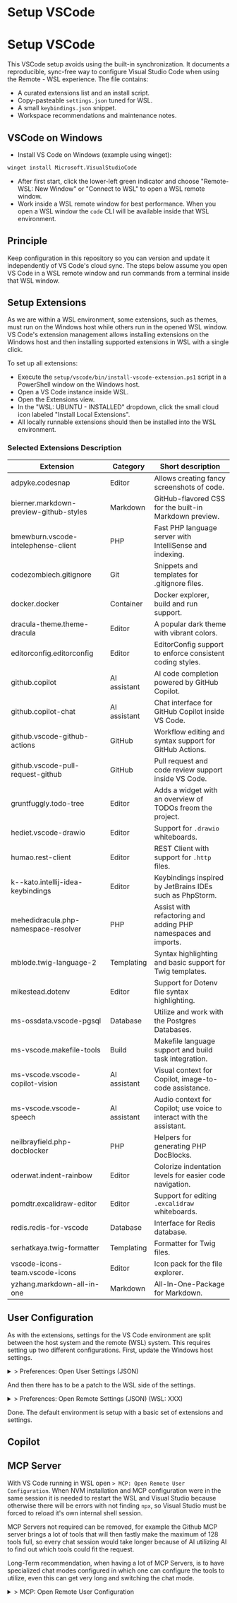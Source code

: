 # Setup VSCode
# Setup VSCode

This VSCode setup avoids using the built-in synchronization. It documents a reproducible, sync-free way to configure Visual Studio Code when using the Remote - WSL experience. The file contains:

- A curated extensions list and an install script.
- Copy-pasteable `settings.json` tuned for WSL.
- A small `keybindings.json` snippet.
- Workspace recommendations and maintenance notes.

## VSCode on Windows

- Install VS Code on Windows (example using winget):

```bash
winget install Microsoft.VisualStudioCode
```

- After first start, click the lower-left green indicator and choose "Remote-WSL: New Window" or "Connect to WSL" to open a WSL remote window.
- Work inside a WSL remote window for best performance. When you open a WSL window the `code` CLI will be available inside that WSL environment.

## Principle

Keep configuration in this repository so you can version and update it independently of VS Code's cloud sync. The steps below assume you open VS Code in a WSL remote window and run commands from a terminal inside that WSL window.

## Setup Extensions

As we are within a WSL environment, some extensions, such as themes, must run on the Windows host while others run in the opened WSL window. VS Code's extension management allows installing extensions on the Windows host and then installing supported extensions in WSL with a single click.

To set up all extensions:

 - Execute the `setup/vscode/bin/install-vscode-extension.ps1` script in a PowerShell window on the Windows host.
 - Open a VS Code instance inside WSL.
 - Open the Extensions view.
 - In the "WSL: UBUNTU - INSTALLED" dropdown, click the small cloud icon labeled "Install Local Extensions".
 - All locally runnable extensions should then be installed into the WSL environment.

### Selected Extensions Description

| Extension                              | Category     | Short description                                                    |
| -------------------------------------- | ------------ | -------------------------------------------------------------------- |
| adpyke.codesnap                        | Editor       | Allows creating fancy screenshots of code.                           |
| bierner.markdown-preview-github-styles | Markdown     | GitHub-flavored CSS for the built-in Markdown preview.               |
| bmewburn.vscode-intelephense-client    | PHP          | Fast PHP language server with IntelliSense and indexing.             |
| codezombiech.gitignore                 | Git          | Snippets and templates for .gitignore files.                         |
| docker.docker                          | Container    | Docker explorer, build and run support.                              |
| dracula-theme.theme-dracula            | Editor       | A popular dark theme with vibrant colors.                            |
| editorconfig.editorconfig              | Editor       | EditorConfig support to enforce consistent coding styles.            |
| github.copilot                         | AI assistant | AI code completion powered by GitHub Copilot.                        |
| github.copilot-chat                    | AI assistant | Chat interface for GitHub Copilot inside VS Code.                    |
| github.vscode-github-actions           | GitHub       | Workflow editing and syntax support for GitHub Actions.              |
| github.vscode-pull-request-github      | GitHub       | Pull request and code review support inside VS Code.                 |
| gruntfuggly.todo-tree                  | Editor       | Adds a widget with an overview of TODOs freom the project.           |
| hediet.vscode-drawio                   | Editor       | Support for `.drawio` whiteboards.                                   |
| humao.rest-client                      | Editor       | REST Client with support for `.http` files.                          |
| k--kato.intellij-idea-keybindings      | Editor       | Keybindings inspired by JetBrains IDEs such as PhpStorm.             |
| mehedidracula.php-namespace-resolver   | PHP          | Assist with refactoring and adding PHP namespaces and imports.       |
| mblode.twig-language-2                 | Templating   | Syntax highlighting and basic support for Twig templates.            |
| mikestead.dotenv                       | Editor       | Support for Dotenv file syntax highlighting.                         |
| ms-ossdata.vscode-pgsql                | Database     | Utilize and work with the Postgres Databases.                        |
| ms-vscode.makefile-tools               | Build        | Makefile language support and build task integration.                |
| ms-vscode.vscode-copilot-vision        | AI assistant | Visual context for Copilot, image-to-code assistance.                |
| ms-vscode.vscode-speech                | AI assistant | Audio context for Copilot; use voice to interact with the assistant. |
| neilbrayfield.php-docblocker           | PHP          | Helpers for generating PHP DocBlocks.                                |
| oderwat.indent-rainbow                 | Editor       | Colorize indentation levels for easier code navigation.              |
| pomdtr.excalidraw-editor               | Editor       | Support for editing `.excalidraw` whiteboards.                       |
| redis.redis-for-vscode              	 | Database     | Interface for Redis database.                                        |
| serhatkaya.twig-formatter              | Templating   | Formatter for Twig files.                                            |
| vscode-icons-team.vscode-icons         | Editor       | Icon pack for the file explorer.                                     |
| yzhang.markdown-all-in-one             | Markdown     | All-In-One-Package for Markdown.                                     |


## User Configuration

As with the extensions, settings for the VS Code environment are split between the host system and the remote (WSL) system. This requires setting up two different configurations. First, update the Windows host settings.

<details>
<summary>> Preferences: Open User Settings (JSON)</summary>

```json
{
	"workbench.colorTheme": "Dracula Theme",
	"files.autoSave": "afterDelay",
	"workbench.iconTheme": "vscode-icons",
	"workbench.tree.indent": 12,
	"workbench.tips.enabled": false,
	"workbench.view.alwaysShowHeaderActions": true,
	"workbench.editor.decorations.badges": false,
	"workbench.editor.pinnedTabsOnSeparateRow": true,
	"explorer.autoRevealExclude": {
		"**/vendor": true
	},
	"zenMode.hideActivityBar": false,
	"telemetry.editStats.enabled": false,
    "telemetry.feedback.enabled": false,
	"codesnap.transparentBackground": true,
	"github.copilot.chat.commitMessageGeneration.instructions": [
        {
            "text": "Use conventional commit message format."
        }
    ],

	"docker.extension.enableComposeLanguageServer": true,
	"git.blame.editorDecoration.enabled": true,

  	"chat.agent.maxRequests": 250,
	"github.copilot.enable": {"*": true},
	"github.copilot.chat.setupTests.enabled": false,
	"github.copilot.nextEditSuggestions.enabled": true,
	"github.copilot.selectedCompletionModel": "gpt-4o-copilot",
	"github.copilot.chat.codesearch.enabled": true,
	"chat.mcp.autostart": "newAndOutdated",

	"chat.tools.terminal.autoApprove": {
			"composer": true,
			"curl": true,
			"docker compose": true,
			"make": true,
			"vendor/bin/rector": true,
			"vendor/bin/phpcs": true,
			"vendor/bin/deptrac": true
	},

	"[markdown]": {
		"editor.defaultFormatter": "yzhang.markdown-all-in-one"
	},
}
```

</details>

And then there has to be a patch to the WSL side of the settings.

<details>
<summary>> Preferences: Open Remote Settings (JSON) (WSL: XXX)</summary>

```json
{
    "github.copilot.chat.codesearch.enabled": true,
    "terminal.integrated.profiles.linux": {
        "bash": {
            "path": "bash",
            "args": ["-c", "source ~/.bashrc; exec bash"]
        },
    },
    "terminal.integrated.defaultProfile.linux": "bash"
}
```

</details>

Done. The default environment is setup with a basic set of extensions and settings.

## Copilot

## MCP Server

With VS Code running in WSL open `> MCP: Open Remote User Configuration`. When NVM installation and MCP configuration were in the same session it is needed to restart the WSL and Visual Studio because otherwise there will be errors with not finding `npx`, so Visual Studio must be forced to reload it's own internal shell session.

MCP Servers not required can be removed, for example the Github MCP server brings a lot of tools that will then fastly make the maximum of 128 tools full, so every chat session would take longer because of AI utilizing AI to find out which tools could fit the request.

Long-Term recommendation, when having a lot of MCP Servers, is to have specialized chat modes configured in which one can configure the tools to utilize, even this can get very long and switching the chat mode.

<details>
<summary>> MCP: Open Remote User Configuration</summary>

```json
{
  "servers": {
    "playwright": {
      "type": "stdio",
      "command": "npx",
      "args": [
        "@playwright/mcp@latest",
        "--ignore-https-errors"
      ]
    },
    "context7": {
      "type": "stdio",
      "command": "npx",
      "args": [
        "-y",
        "@upstash/context7-mcp"
      ]
    },
    "git-mcp-server": {
      "command": "npx",
      "args": [
        "@cyanheads/git-mcp-server"
      ],
      "env": {
        "MCP_LOG_LEVEL": "info",
        "GIT_SIGN_COMMITS": "true"
      }
    },
	"notion": {
		"command": "npx",
		"args": [
			"-y",
			"mcp-remote",
			"https://mcp.notion.com/mcp"
		]
	},
	"atlassian": {
		"command": "npx",
		"args": ["-y", "mcp-remote", "https://mcp.atlassian.com/v1/sse"]
	},
	"github": {
		"type": "http",
		"url": "https://api.githubcopilot.com/mcp/"
	}
  }
}

</details>

## Instructions & ChatModes

All Copiloit related files are living within the Windows environment.
As such you can C&P the `user` subdirectory of this file directly to
`%APPDATA%\Code\User` in the windows explorer.

